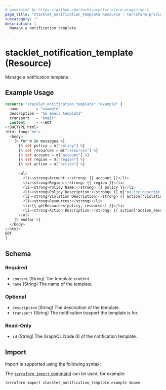 ```yaml
---
# generated by https://github.com/hashicorp/terraform-plugin-docs
page_title: "stacklet_notification_template Resource - terraform-provider-stacklet"
subcategory: ""
description: |-
  Manage a notification template.
---
```


# stacklet_notification_template (Resource)

Manage a notification template.

## Example Usage

```terraform
resource "stacklet_notification_template" "example" {
  name        = "example"
  description = "An email template"
  transport   = "email"
  content     = <<EOT
<!DOCTYPE html>
<html lang="en">
  <body>
    {% for m in messages %}
      {% set policy = m["policy"] %}
      {% set resources = m["resources"] %}
      {% set account = m["account"] %}
      {% set region = m["region"] %}
      {% set action = m["action"] %}
      
      <ul>
        <li><strong>Account:</strong> {{ account }}</li>
        <li><strong>Region:</strong> {{ region }}</li>
        <li><strong>Policy Name:</strong> {{ policy }}</li>
        <li><strong>Policy Description:</strong> {{ m["policy_description"] }}</li>
        <li><strong>Violation Description:</strong> {{ action['violation_desc'] }}</li>
        <li><strong>Resources:</strong></li>
        <li>{{ getResources(policy, resources) }}</li>
        <li><strong>Action Description:</strong> {{ action['action_desc'] }}</li>
      </ul>
    {% endfor %}
  </body>
</html>
EOT
}
```

<!-- schema generated by tfplugindocs -->
## Schema

### Required

- `content` (String) The template content.
- `name` (String) The name of the template.

### Optional

- `description` (String) The description of the template.
- `transport` (String) The notification trasport the template is for.

### Read-Only

- `id` (String) The GraphQL Node ID of the notification template.

## Import

Import is supported using the following syntax:

The [`terraform import` command](https://developer.hashicorp.com/terraform/cli/commands/import) can be used, for example:

```shell
terraform import stacklet_notification_template.example $name
```
